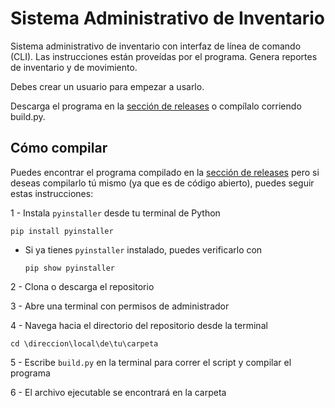 
# Sistema Administrativo de Inventario

Sistema administrativo de inventario con interfaz de línea de comando (CLI). Las instrucciones están proveídas por el programa. Genera reportes de inventario y de movimiento.

Debes crear un usuario para empezar a usarlo.

Descarga el programa en la [sección de releases](https://github.com/e-mts/Inventario/releases/tag/release) o compílalo corriendo build.py.

## Cómo compilar

Puedes encontrar el programa compilado en la [sección de releases](https://github.com/e-mts/Inventario/releases/tag/release) pero si deseas compilarlo tú mismo (ya que es de código abierto), puedes seguir estas instrucciones:

1 - Instala `pyinstaller` desde tu terminal de Python

```
pip install pyinstaller
```

* Si ya tienes `pyinstaller` instalado, puedes verificarlo con
  
  ```
  pip show pyinstaller
  ```

2 - Clona o descarga el repositorio

3 - Abre una terminal con permisos de administrador

4 - Navega hacia el directorio del repositorio desde la terminal

```
cd \direccion\local\de\tu\carpeta
```

5 - Escribe `build.py` en la terminal para correr el script y compilar el programa

6 - El archivo ejecutable se encontrará en la carpeta
